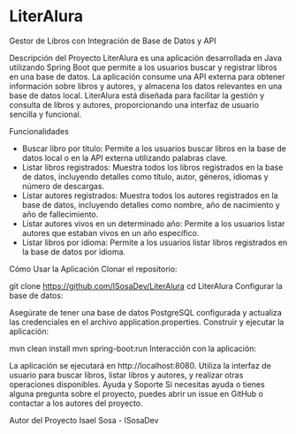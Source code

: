 # LiterAlura
Gestor de Libros con Integración de Base de Datos y API

Descripción del Proyecto
LiterAlura es una aplicación desarrollada en Java utilizando Spring Boot que permite a los usuarios buscar y registrar libros en una base de datos. La aplicación consume una API externa para obtener información sobre libros y autores, y almacena los datos relevantes en una base de datos local. LiterAlura está diseñada para facilitar la gestión y consulta de libros y autores, proporcionando una interfaz de usuario sencilla y funcional.

Funcionalidades

* Buscar libro por título: Permite a los usuarios buscar libros en la base de datos local o en la API externa utilizando palabras clave.
* Listar libros registrados: Muestra todos los libros registrados en la base de datos, incluyendo detalles como título, autor, géneros, idiomas y número de descargas.
* Listar autores registrados: Muestra todos los autores registrados en la base de datos, incluyendo detalles como nombre, año de nacimiento y año de fallecimiento.
* Listar autores vivos en un determinado año: Permite a los usuarios listar autores que estaban vivos en un año específico.
* Listar libros por idioma: Permite a los usuarios listar libros registrados en la base de datos por idioma.

Cómo Usar la Aplicación
Clonar el repositorio:

git clone https://github.com/ISosaDev/LiterAlura
cd LiterAlura
Configurar la base de datos:

Asegúrate de tener una base de datos PostgreSQL configurada y actualiza las credenciales en el archivo application.properties.
Construir y ejecutar la aplicación:

mvn clean install
mvn spring-boot:run
Interacción con la aplicación:

La aplicación se ejecutará en http://localhost:8080.
Utiliza la interfaz de usuario para buscar libros, listar libros y autores, y realizar otras operaciones disponibles.
Ayuda y Soporte
Si necesitas ayuda o tienes alguna pregunta sobre el proyecto, puedes abrir un issue en GitHub o contactar a los autores del proyecto.

Autor del Proyecto
Isael Sosa - ISosaDev
